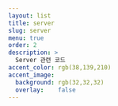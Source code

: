 ```yaml
---
layout: list
title: server
slug: server
menu: true
order: 2
description: >
  Server 관련 코드
accent_color: rgb(38,139,210)
accent_image:
  background: rgb(32,32,32)
  overlay:    false
---
```

